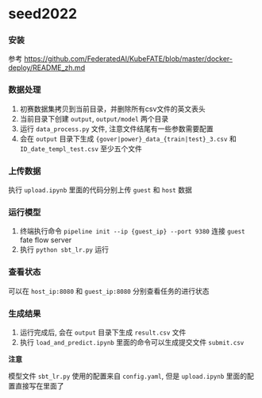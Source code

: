 # seed2022

### 安装

参考 https://github.com/FederatedAI/KubeFATE/blob/master/docker-deploy/README_zh.md

### 数据处理

1. 初赛数据集拷贝到当前目录，并删除所有csv文件的英文表头
2. 当前目录下创建 `output`, `output/model` 两个目录
3. 运行 `data_process.py` 文件, 注意文件结尾有一些参数需要配置
4. 会在 `output` 目录下生成 `{gover|power}_data_{train|test}_3.csv` 和 `ID_date_templ_test.csv` 至少五个文件

### 上传数据

执行 `upload.ipynb` 里面的代码分别上传 `guest` 和 `host` 数据

### 运行模型

1. 终端执行命令 `pipeline init --ip {guest_ip} --port 9380` 连接 `guest` fate flow server
2. 执行 `python sbt_lr.py` 运行

### 查看状态

可以在 `host_ip:8080` 和 `guest_ip:8080` 分别查看任务的进行状态

### 生成结果

1. 运行完成后, 会在 `output` 目录下生成 `result.csv` 文件
2. 执行 `load_and_predict.ipynb` 里面的命令可以生成提交文件 `submit.csv`

**注意**

模型文件 `sbt_lr.py` 使用的配置来自 `config.yaml`, 但是 `upload.ipynb` 里面的配置直接写在里面了
